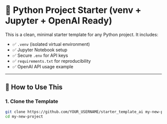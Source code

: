 # 🧠 Python Project Starter (venv + Jupyter + OpenAI Ready)

This is a clean, minimal starter template for any Python project. It includes:

- ✅ `.venv` (isolated virtual environment)
- ✅ Jupyter Notebook setup
- ✅ Secure `.env` for API keys
- ✅ `requirements.txt` for reproducibility
- ✅ OpenAI API usage example

---

## 🚀 How to Use This

### 1. Clone the Template

```bash
git clone https://github.com/YOUR_USERNAME/starter_template_ai my-new-project
cd my-new-project
